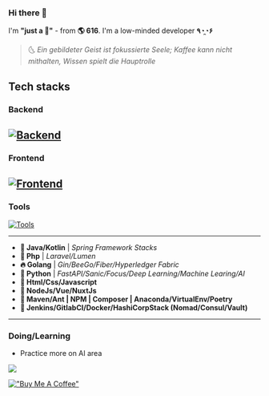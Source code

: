 ### Hi there 👋

I'm **"just a 🍵"** - from **🌎 616**. I'm a low-minded developer **٩◔̯◔۶** 

> 🌜 *Ein gebildeter Geist ist fokussierte Seele; Kaffee kann nicht mithalten, Wissen spielt die Hauptrolle*

## Tech stacks

### Backend
[![Backend](https://skillicons.dev/icons?i=java,kotlin,spring,php,laravel,golang,python,fastapi&theme=light)](https://github.com/jonaskahn)
---
### Frontend
[![Frontend](https://skillicons.dev/icons?i=html,css,javascript,nodejs,vue,nuxt,dart,flutter&theme=light)](https://github.com/jonaskahn)
---
### Tools
[![Tools](https://skillicons.dev/icons?i=linux,maven,jenkins,vite,webpack,gitlab,docker,vscode&theme=light)](https://github.com/jonaskahn)

---

 - **🛫 Java/Kotlin** | _Spring Framework Stacks_
 - **🗻 Php** | _Laravel/Lumen_
 - **🔥 Golang** | _Gin/BeeGo/Fiber/Hyperledger Fabric_
 - **🔦 Python** | _FastAPI/Sanic/Focus/Deep Learning/Machine Learing/AI_
 - **🔆 Html/Css/Javascript**
 - **🔶 NodeJs/Vue/NuxtJs**
 - **🔨 Maven/Ant | NPM | Composer | Anaconda/VirtualEnv/Poetry**
 - **🧩 Jenkins/GitlabCI/Docker/HashiCorpStack (Nomad/Consul/Vault)**

---
### Doing/Learning

- Practice more on AI area

![](https://komarev.com/ghpvc/?username=jonaskahn&color=green)

[!["Buy Me A Coffee"](https://www.buymeacoffee.com/assets/img/custom_images/orange_img.png)](https://www.buymeacoffee.com/therealtuyen)
